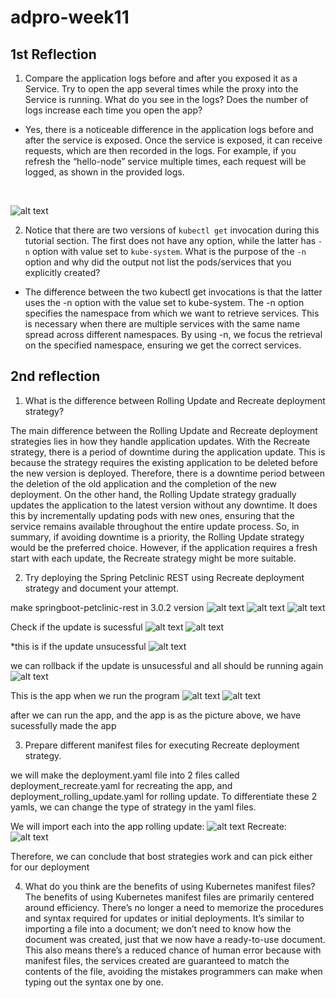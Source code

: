 # adpro-week11

## 1st Reflection

1. Compare the application logs before and after you exposed it as a Service. Try to open the app several times while the proxy into the Service is running. What do you see in the logs? Does the number of logs increase each time you open the app?

- Yes, there is a noticeable difference in the application logs before and after the service is exposed. Once the service is exposed, it can receive requests, which are then recorded in the logs. For example, if you refresh the “hello-node” service multiple times, each request will be logged, as shown in the provided logs.

<br>

![alt text](img/image.png)


2. Notice that there are two versions of `kubectl get` invocation during this tutorial section. The first does not have any option, while the latter has `-n` option with value set to `kube-system`. What is the purpose of the `-n` option and why did the output not list the pods/services that you explicitly created?

- The difference between the two kubectl get invocations is that the latter uses the -n option with the value set to kube-system. The -n option specifies the namespace from which we want to retrieve services. This is necessary when there are multiple services with the same name spread across different namespaces. By using -n, we focus the retrieval on the specified namespace, ensuring we get the correct services.

## 2nd reflection

1. What is the difference between Rolling Update and Recreate deployment strategy?

The main difference between the Rolling Update and Recreate deployment strategies lies in how they handle application updates.
With the Recreate strategy, there is a period of downtime during the application update. This is because the strategy requires the existing application to be deleted before the new version is deployed. Therefore, there is a downtime period between the deletion of the old application and the completion of the new deployment.
On the other hand, the Rolling Update strategy gradually updates the application to the latest version without any downtime. It does this by incrementally updating pods with new ones, ensuring that the service remains available throughout the entire update process.
So, in summary, if avoiding downtime is a priority, the Rolling Update strategy would be the preferred choice. However, if the application requires a fresh start with each update, the Recreate strategy might be more suitable.


2. Try deploying the Spring Petclinic REST using Recreate deployment strategy and document your attempt.


make springboot-petclinic-rest in 3.0.2 version
![alt text](img/image-2.png)
![alt text](img/image-1.png)
![alt text](img/image-5.png)


Check if the update is sucessful
![alt text](img/image-6.png)
![alt text](img/image-8.png)

*this is if the update unsucessful
![alt text](img/image-7.png)

we can rollback if the update is unsucessful and all should be running again 
![alt text](img/image-9.png)

This is the app when we run the program
![alt text](img/image-3.png)
![alt text](img/image-4.png)

after we can run the app, and the app is as the picture above, we have sucessfully made the app


3. Prepare different manifest files for executing Recreate deployment strategy.

we will make the deployment.yaml file into 2 files called deployment_recreate.yaml for recreating the app, and deployment_rolling_update.yaml for rolling update. To differentiate these 2 yamls, we can change the type of strategy in the yaml files.

We will import each into the app
rolling update:
![alt text](img/image-10.png)
Recreate:
![alt text](img/image-11.png)

Therefore, we can conclude that bost strategies work and can pick either for our deployment

4. What do you think are the benefits of using Kubernetes manifest files? <br>
The benefits of using Kubernetes manifest files are primarily centered around efficiency. There’s no longer a need to memorize the procedures and syntax required for updates or initial deployments. It’s similar to importing a file into a document; we don’t need to know how the document was created, just that we now have a ready-to-use document. This also means there’s a reduced chance of human error because with manifest files, the services created are guaranteed to match the contents of the file, avoiding the mistakes programmers can make when typing out the syntax one by one.